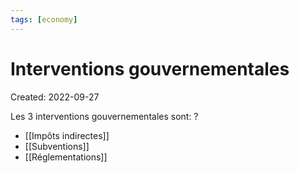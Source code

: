 ```yaml
---
tags: [economy] 
---
```

# Interventions gouvernementales
Created: 2022-09-27

Les 3 interventions gouvernementales sont:
?
- [[Impôts indirectes]]
- [[Subventions]]
- [[Réglementations]]
<!--SR:!2023-08-22,198,250-->
